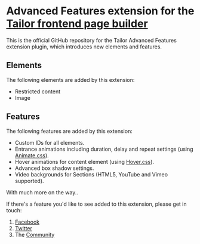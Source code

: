 # Advanced Features extension for the [Tailor frontend page builder](http://www.gettailor.com/)

This is the official GitHub repository for the Tailor Advanced Features extension plugin, which introduces new elements and features.

## Elements

The following elements are added by this extension:

- Restricted content
- Image

## Features

The following features are added by this extension:

* Custom IDs for all elements.
* Entrance animations including duration, delay and repeat settings (using [Animate.css](https://daneden.github.io/animate.css/)).
* Hover animations for content element (using [Hover.css](http://ianlunn.github.io/Hover/)).
* Advanced box shadow settings.
* Video backgrounds for Sections (HTML5, YouTube and Vimeo supported).

With much more on the way.. 

If there's a feature you'd like to see added to this extension, please get in touch:

1. [Facebook](https://www.facebook.com/tailorwp/)
2. [Twitter](https://twitter.com/tailorwp)
3. The [Community](http://support.gettailor.com)